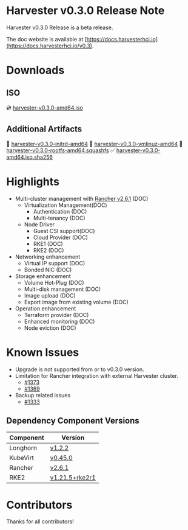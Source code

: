 # Harvester v0.3.0 Release Note

Harvester v0.3.0 Release is a beta release.

The doc website is available at [https://docs.harvesterhci.io](https://docs.harvesterhci.io/v0.3).

# Downloads

## ISO
:cd: [harvester-v0.3.0-amd64.iso](https://releases.rancher.com/harvester/v0.3.0/harvester-v0.3.0-amd64.iso)

## Additional Artifacts
:file_folder: [harvester-v0.3.0-initrd-amd64](https://releases.rancher.com/harvester/v0.3.0/harvester-v0.3.0-initrd-amd64)
:file_folder: [harvester-v0.3.0-vmlinuz-amd64](https://releases.rancher.com/harvester/v0.3.0/harvester-v0.3.0-vmlinuz-amd64)
:file_folder: [harvester-v0.3.0-rootfs-amd64.squashfs](https://releases.rancher.com/harvester/v0.3.0/harvester-v0.3.0-rootfs-amd64.squashfs)
:white_check_mark: [harvester-v0.3.0-amd64.iso.sha256](https://releases.rancher.com/harvester/v0.3.0/harvester-v0.3.0-amd64.iso.sha256)

# Highlights

* Multi-cluster management with [Rancher v2.6.1](https://github.com/rancher/rancher/releases/tag/v2.6.1) (DOC)
    * Virtualization Management(DOC)
        * Authentication (DOC)
        * Multi-tenancy (DOC)
    * Node Driver
        * Guest CSI support(DOC)
        * Cloud Provider (DOC)
        * RKE1 (DOC)
        * RKE2 (DOC)
* Networking enhancement
    * Virtual IP support (DOC)
    * Bonded NIC (DOC)
* Storage enhancement 
    * Volume Hot-Plug (DOC)
    * Multi-disk management (DOC)
    * Image upload (DOC)
    * Export image from existing volume (DOC)
* Operation enhancement
    * Terraform provider (DOC)
    * Enhanced monitoring (DOC)
    * Node eviction (DOC)

# Known Issues
* Upgrade is not supported from or to v0.3.0 version.
* Limitation for Rancher integration with external Harvester cluster.
  - [#1373](https://github.com/harvester/harvester/issues/1373)
  - [#1369](https://github.com/harvester/harvester/issues/1369)
* Backup related issues
  - [#1333](https://github.com/harvester/harvester/issues/1333)

## Dependency Component Versions
| Component | Version |
| ------ | ---------| 
| Longhorn | [v1.2.2](https://github.com/longhorn/longhorn/releases/tag/v1.2.2) |
| KubeVirt | [v0.45.0](https://github.com/kubevirt/kubevirt/releases/tag/v0.45.0) |
| Rancher | [v2.6.1](https://github.com/rancher/rancher/releases/tag/v2.6.1) |
| RKE2 | [v1.21.5+rke2r1](https://github.com/rancher/rke2/releases/tag/v1.21.5%2Brke2r1) |

# Contributors
Thanks for all contributors!
